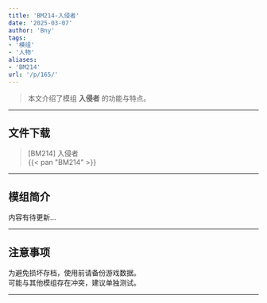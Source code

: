 ```yaml
---
title: 'BM214-入侵者'
date: '2025-03-07'
author: 'Bny'
tags:
- '模组'
- '人物'
aliases:
- 'BM214'
url: '/p/165/'
---
```


> 本文介绍了模组 **入侵者** 的功能与特点。

---

## 文件下载

> [BM214] 入侵者  
{{< pan "BM214" >}}  

---

## 模组简介

>  
内容有待更新...  

---

## 注意事项

>  
为避免损坏存档，使用前请备份游戏数据。  
可能与其他模组存在冲突，建议单独测试。  

---

